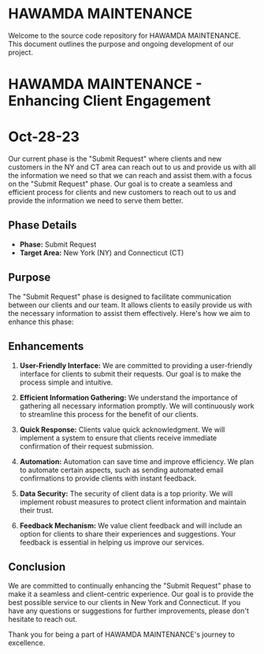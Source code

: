 # HAWAMDA MAINTENANCE
Welcome to the source code repository for HAWAMDA MAINTENANCE. This document outlines the purpose and ongoing development of our project.

# HAWAMDA MAINTENANCE - Enhancing Client Engagement

# Oct-28-23 
Our current phase is the "Submit Request" where clients and new customers in the NY and CT area can reach out to us and provide us with all the information we need so that we can reach and assist them.with a focus on the "Submit Request" phase. Our goal is to create a seamless and efficient process for clients and new customers to reach out to us and provide the information we need to serve them better.

## Phase Details
- **Phase:** Submit Request
- **Target Area:** New York (NY) and Connecticut (CT)

## Purpose
The "Submit Request" phase is designed to facilitate communication between our clients and our team. It allows clients to easily provide us with the necessary information to assist them effectively. Here's how we aim to enhance this phase:

## Enhancements
1. **User-Friendly Interface:** We are committed to providing a user-friendly interface for clients to submit their requests. Our goal is to make the process simple and intuitive.

2. **Efficient Information Gathering:** We understand the importance of gathering all necessary information promptly. We will continuously work to streamline this process for the benefit of our clients.

3. **Quick Response:** Clients value quick acknowledgment. We will implement a system to ensure that clients receive immediate confirmation of their request submission.

4. **Automation:** Automation can save time and improve efficiency. We plan to automate certain aspects, such as sending automated email confirmations to provide clients with instant feedback.

5. **Data Security:** The security of client data is a top priority. We will implement robust measures to protect client information and maintain their trust.

6. **Feedback Mechanism:** We value client feedback and will include an option for clients to share their experiences and suggestions. Your feedback is essential in helping us improve our services.

## Conclusion
We are committed to continually enhancing the "Submit Request" phase to make it a seamless and client-centric experience. Our goal is to provide the best possible service to our clients in New York and Connecticut. If you have any questions or suggestions for further improvements, please don't hesitate to reach out.

Thank you for being a part of HAWAMDA MAINTENANCE's journey to excellence.
